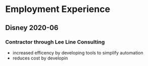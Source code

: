 
# Employment Experience
## Disney 2020-06
### Contractor through Lee Line Consulting
* increased efficency by developing tools to simplify automation
* reduces cost by developin


<!--stackedit_data:
eyJoaXN0b3J5IjpbMjAwNTQyMjkwOCwtMTM0Nzg4ODIyNCwxOD
g4MDAzNTMzLDEzMDIzNjM4ODNdfQ==
-->
